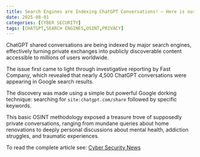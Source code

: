 ```yaml
---
title: Search Engines are Indexing ChatGPT Conversations! – Here is our OSINT Research
date: 2025-08-01
categories: [CYBER SECURITY]
tags: [CHATGPT,SEARCH ENGINES,OSINT,PRIVACY]
---
```


ChatGPT shared conversations are being indexed by major search engines, effectively turning private exchanges into publicly discoverable content accessible to millions of users worldwide.

The issue first came to light through investigative reporting by Fast Company, which revealed that nearly 4,500 ChatGPT conversations were appearing in Google search results.

The discovery was made using a simple but powerful Google dorking technique: searching for `site:chatgpt.com/share` followed by specific keywords.

This basic OSINT methodology exposed a treasure trove of supposedly private conversations, ranging from mundane queries about home renovations to deeply personal discussions about mental health, addiction struggles, and traumatic experiences.

To read the complete article see: [Cyber Security News](https://cybersecuritynews.com/chatgpt-conversations-search-engines/) 